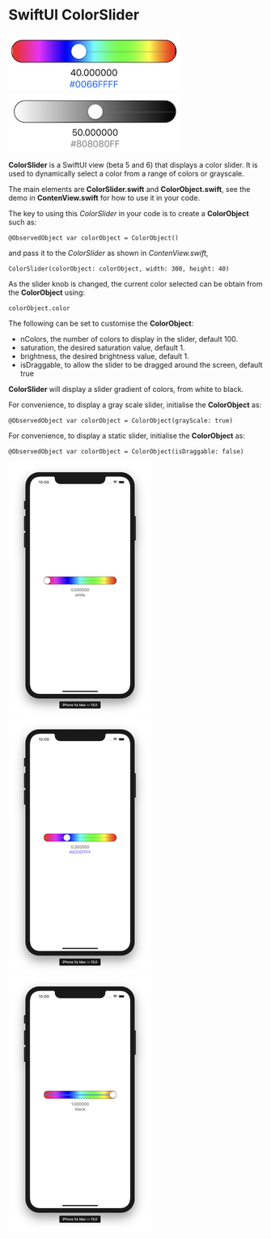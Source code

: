 
# SwiftUI ColorSlider


![im01](image01.png)  ![im02](image02.png) 


**ColorSlider** is a SwiftUI view (beta 5 and 6) that displays a color slider.
It is used to dynamically select a color from a range of colors or grayscale.

The main elements are **ColorSlider.swift** and **ColorObject.swift**, see the demo in **ContenView.swift** for how to use it in your code.

The key to using this *ColorSlider* in your code is to create a **ColorObject** such as:

    @ObservedObject var colorObject = ColorObject()

and pass it to the *ColorSlider* as shown in *ContenView.swift*,

    ColorSlider(colorObject: colorObject, width: 300, height: 40)
    
As the slider knob is changed, the current color selected can be obtain from the **ColorObject** using:
    
    colorObject.color
    
The following can be set to customise the **ColorObject**:

- nColors, the number of colors to display in the slider, default 100.
- saturation, the desired saturation value, default 1.
- brightness, the desired brightness value, default 1.
- isDraggable, to allow the slider to be dragged around the screen, default true

**ColorSlider** will display a slider gradient of colors, from white to black.

For convenience, to display a gray scale slider, initialise the  **ColorObject** as:

    @ObservedObject var colorObject = ColorObject(grayScale: true)
    
For convenience, to display a static slider, initialise the  **ColorObject** as:

    @ObservedObject var colorObject = ColorObject(isDraggable: false)    
    

![im1](image1.png) ![im2](image2.png) ![im3](image3.png)

